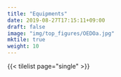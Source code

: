```yaml
---
title: "Equipments"
date: 2019-08-27T17:15:11+09:00
draft: false
image: "img/top_figures/OEDOa.jpg"
mktile: true
weight: 10
---
```


{{< tilelist page="single" >}}
